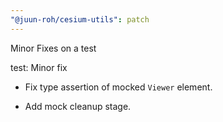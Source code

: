 ```yaml
---
"@juun-roh/cesium-utils": patch
---
```


Minor Fixes on a test

test: Minor fix

* Fix type assertion of mocked `Viewer` element.  

* Add mock cleanup stage.
